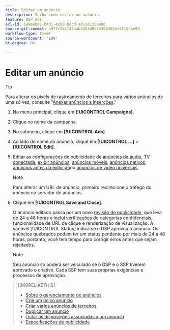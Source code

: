 ```yaml
---
title: Editar um anúncio
description: Saiba como editar um anúncio.
feature: DSP Ads
exl-id: 149eeb61-b4d1-4c88-8dcd-ad11e135a486
source-git-commit: c97fcf61f444ab3363d9d55398402ec9f162be99
workflow-type: tm+mt
source-wordcount: '190'
ht-degree: 0%

---
```


# Editar um anúncio

>[!TIP]
>
>Para alterar os pixels de rastreamento de terceiros para vários anúncios de uma só vez, consulte &quot;[Anexar anúncios a inserções](/help/dsp/campaign-management/ads/ad-attach-to-placement.md).&quot;

1. No menu principal, clique em **[!UICONTROL Campaigns]**.

1. Clique no nome da campanha.

1. No submenu, clique em **[!UICONTROL Ads]**.

1. Ao lado do nome do anúncio, clique em  **[!UICONTROL ...]** > **[!UICONTROL Edit]**.

1. Editar as configurações de publicidade de [anúncios de áudio](ad-settings-audio.md), [TV conectada](ad-settings-connected-tv.md), [exibir anúncios](ad-settings-display.md), [anúncios móveis](ad-settings-mobile.md), [anúncios nativos](ad-settings-native.md), [anúncios antes da exibição](ad-settings-pre-roll.md)ou [anúncios de vídeo universais](ad-settings-universal-video.md).

   >[!NOTE]
   >
   >Para alterar um URL de anúncio, primeiro redirecione o tráfego do anúncio no servidor de anúncios.

1. Clique em **[!UICONTROL Save and Close]**.

   O anúncio editado passa por um novo [revisão de publicidade](ad-about.md), que leva de 24 a 48 horas e inclui verificações de categorias confidenciais, funcionalidade de URL de clique e renderização de visualização. A variável [!UICONTROL Status] indica se o DSP aprovou o anúncio. Os anúncios quebrados podem ter um status pendente por mais de 24 a 48 horas, portanto, você tem tempo para corrigir erros antes que sejam rejeitados.

   >[!NOTE]
   >
   >Seu anúncio só poderá ser veiculado se o DSP e o SSP tiverem aprovado o criativo. Cada SSP tem suas próprias exigências e processos de aprovação.

>[!MORELIKETHIS]
>
>* [Sobre o gerenciamento de anúncios](ad-about.md)
>* [Crie um único anúncio](ad-create.md)
>* [Criar vários anúncios de terceiros](ad-create-multiple.md)
>* [Duplicar um anúncio](ad-duplicate.md)
>* [Listar as disposições associadas a um anúncio](ad-list-placements.md)
>* [Especificações de publicidade](ad-specs.md)

